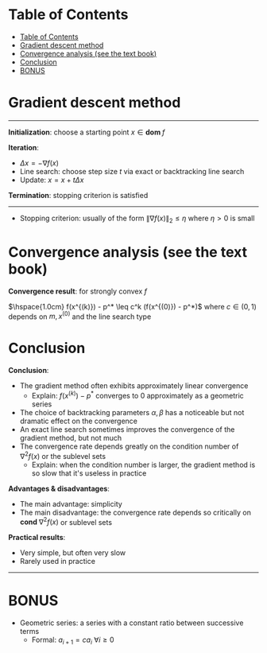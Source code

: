 <!-- TOC titleSize:1 tabSpaces:2 depthFrom:1 depthTo:6 withLinks:1 updateOnSave:1 orderedList:0 skip:0 title:1 charForUnorderedList:* -->
# Table of Contents
- [Table of Contents](#table-of-contents)
- [Gradient descent method](#gradient-descent-method)
- [Convergence analysis (see the text book)](#convergence-analysis-see-the-text-book)
- [Conclusion](#conclusion)
- [BONUS](#bonus)
<!-- /TOC -->

# Gradient descent method

---

**Initialization**: choose a starting point $x \in \textbf{dom } f$

**Iteration**:
* $\Delta x = - \nabla f(x)$
* Line search: choose step size $t$ via exact or backtracking line search
* Update: $x = x + t \Delta x$

**Termination**: stopping criterion is satisfied

---

* Stopping criterion: usually of the form $\|\nabla f(x)\|_2 \leq \eta$ where $\eta > 0$ is small

# Convergence analysis (see the text book)
**Convergence result**: for strongly convex $f$

$\hspace{1.0cm} f(x^{(k)}) - p^* \leq c^k (f(x^{(0)}) - p^*)$ where $c \in (0, 1)$ depends on $m, x^{(0)}$ and the line search type

# Conclusion
**Conclusion**:
  * The gradient method often exhibits approximately linear convergence
    * Explain: $f(x^{(k)}) - p^*$ converges to $0$ approximately as a geometric series
  * The choice of backtracking parameters $\alpha, \beta$ has a noticeable but not dramatic effect on the convergence
  * An exact line search sometimes improves the convergence of the gradient method, but not much
  * The convergence rate depends greatly on the condition number of $\nabla^2 f(x)$ or the sublevel sets
    * Explain: when the condition number is larger, the gradient method is so slow that it's useless in practice

**Advantages & disadvantages**:
  * The main advantage: simplicity
  * The main disadvantage: the convergence rate depends so critically on $\textbf{cond } \nabla^2 f(x)$ or sublevel sets

**Practical results**: 
* Very simple, but often very slow
* Rarely used in practice

---

# BONUS
* Geometric series: a series with a constant ratio between successive terms
  * Formal: $a_{i+1} = c a_i$ $\forall i \geq 0$
